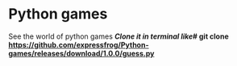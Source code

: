 # Python games
 See the world of python games
***Clone it in terminal like*# git clone https://github.com/expressfrog/Python-games/releases/download/1.0.0/guess.py**
